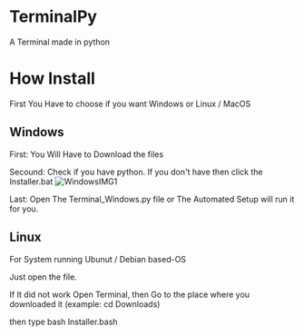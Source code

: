 # TerminalPy
A Terminal made in python

# How Install
First You Have to choose if you want Windows or Linux / MacOS

## Windows
First: You Will Have to Download the files

Secound: Check if you have python. If you don't have then click the Installer.bat
![WindowsIMG1](https://github.com/Mithunhubminepro/TerminalPy/assets/110370009/78c5e9eb-f1de-4c72-a689-87fa9dedfffc)

Last: Open The Terminal_Windows.py file or The Automated Setup will run it for you.

## Linux

For System running Ubunut / Debian based-OS

Just open the file.

If It did not work Open Terminal, then Go to the place where you downloaded it (example: cd Downloads)

then type bash Installer.bash
